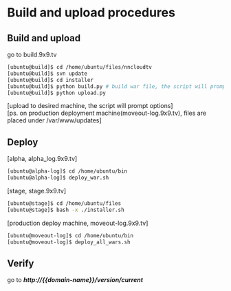 Build and upload procedures
===========================

Build and upload
----------------

go to build.9x9.tv

````bash
[ubuntu@build]$ cd /home/ubuntu/files/nncloudtv
[ubuntu@build]$ svn update
[ubuntu@build]$ cd installer
[ubuntu@build]$ python build.py # build war file, the script will prompt options 
[ubuntu@build]$ python upload.py
````

[upload to desired machine, the script will prompt options]  
[ps. on production deployment machine(moveout-log.9x9.tv), files are placed under /var/www/updates]

Deploy
------

[alpha, alpha_log.9x9.tv]

````bash
[ubuntu@alpha-log]$ cd /home/ubuntu/bin
[ubuntu@alpha-log]$ deploy_war.sh
````

[stage, stage.9x9.tv]

````bash
[ubuntu@stage]$ cd /home/ubuntu/files
[ubuntu@stage]$ bash -x ./installer.sh 
````

[production deploy machine, moveout-log.9x9.tv]

````bash
[ubuntu@moveout-log]$ cd /home/ubuntu/bin
[ubuntu@moveout-log]$ deploy_all_wars.sh
````

Verify
------

go to ***http://{{domain-name}}/version/current***


